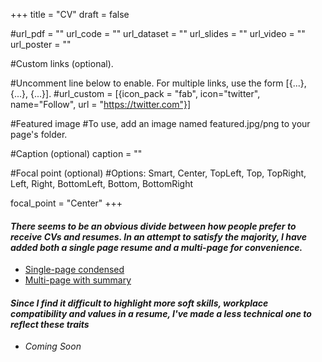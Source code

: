 +++
title = "CV"
draft = false


#url_pdf = "" url_code = "" url_dataset = "" url_slides = "" url_video = "" url_poster = ""


#Custom links (optional).

#Uncomment line below to enable. For multiple links, use the form [{...}, {...}, {...}].
#url_custom = [{icon_pack = "fab", icon="twitter", name="Follow", url = "https://twitter.com"}]

#Featured image
#To use, add an image named featured.jpg/png to your page's folder.


#Caption (optional)
caption = ""

#Focal point (optional)
#Options: Smart, Center, TopLeft, Top, TopRight, Left, Right, BottomLeft, Bottom, BottomRight

focal_point = "Center"
+++

#### _There seems to be an obvious divide between how people prefer to receive CVs and resumes. In an attempt to satisfy the majority, I have added both a single page resume and a multi-page for convenience._ 

* [Single-page condensed](https://drive.google.com/file/d/1hjd_ju3T2hyfw2qd3d9g9VYtJsAdk1es/view?usp=sharing)
* [Multi-page with summary](https://drive.google.com/file/d/1gS5FAN9G8cR8CzXfwXRXGMzTCqO9AqZt/view?usp=sharing)

#### _Since I find it difficult to highlight more soft skills, workplace compatibility and values in a resume, I've made a less technical one to reflect these traits_

* _Coming Soon_



